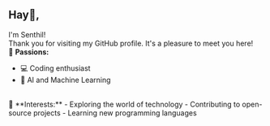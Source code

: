 ## Hay👋, 
I'm Senthil!
<br>
Thank you for visiting my GitHub profile. It's a pleasure to meet you here!
<br>
🌟 **Passions:**
- 💻 Coding enthusiast
- 🤖 AI and Machine Learning
<br>
🚀 **Interests:**
- Exploring the world of technology
- Contributing to open-source projects
- Learning new programming languages

<!--I'm a passionate CyberSecurity and Software Developer from India 🇮🇳 -->
<!--
**cybershieldninja/cybershieldninja** is a ✨ _special_ ✨ repository because its `README.md` (this file) appears on your GitHub profile.

Here are some ideas to get you started:

- 🔭 I’m currently working on ...
- 🌱 I’m currently learning ...
- 👯 I’m looking to collaborate on ...
- 🤔 I’m looking for help with ...
- 💬 Ask me about ...
- 📫 How to reach me: ...
- 😄 Pronouns: ...
- ⚡ Fun fact: ...
-->
